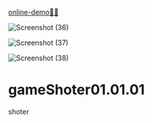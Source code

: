 [online-demo👩‍💻](https://sedmahdihashemi.github.io/gameShoter01.01.01/)

![Screenshot (36)](https://github.com/user-attachments/assets/4f98e4a8-3a31-443c-a23d-8a00f0eda136)

![Screenshot (37)](https://github.com/user-attachments/assets/38d3cf3f-ebae-41a3-8189-cef74d16fd71)

![Screenshot (38)](https://github.com/user-attachments/assets/3bbe3fd9-afc0-4f6a-a423-048da9eebaa9)
# gameShoter01.01.01
shoter
